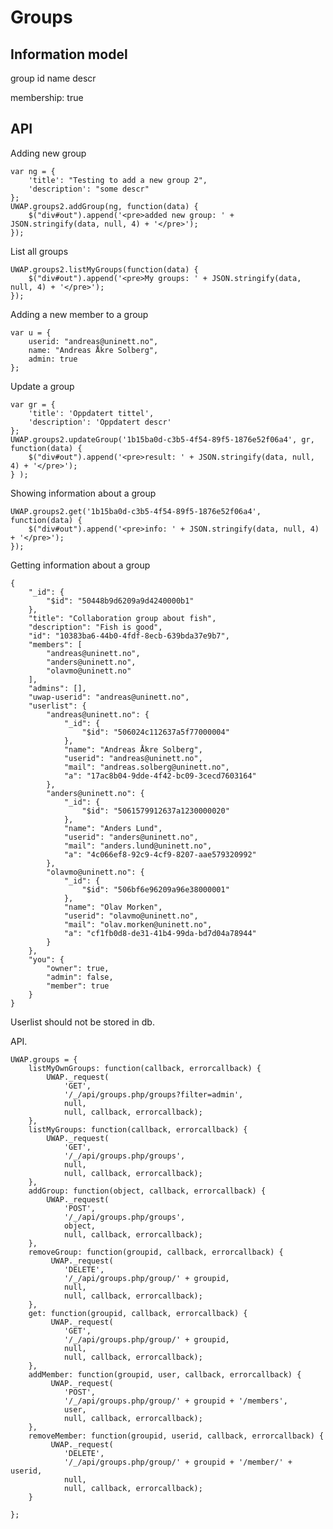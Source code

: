 # Groups


## Information model



group
	id
	name
	descr
	

membership: true





## API

Adding new group

	var ng = {
		'title': "Testing to add a new group 2",
		'description': "some descr"
	};
	UWAP.groups2.addGroup(ng, function(data) {
		$("div#out").append('<pre>added new group: ' + JSON.stringify(data, null, 4) + '</pre>');
	});


List all groups


	UWAP.groups2.listMyGroups(function(data) {
	 	$("div#out").append('<pre>My groups: ' + JSON.stringify(data, null, 4) + '</pre>');
	});


Adding a new member to a group

	var u = {
		userid: "andreas@uninett.no",
		name: "Andreas Åkre Solberg",
		admin: true
	};


Update a group

	var gr = {
		'title': 'Oppdatert tittel',
		'description': 'Oppdatert descr'
	};
	UWAP.groups2.updateGroup('1b15ba0d-c3b5-4f54-89f5-1876e52f06a4', gr, function(data) {
		$("div#out").append('<pre>result: ' + JSON.stringify(data, null, 4) + '</pre>');
	} );

Showing information about a group

	UWAP.groups2.get('1b15ba0d-c3b5-4f54-89f5-1876e52f06a4', function(data) {
		$("div#out").append('<pre>info: ' + JSON.stringify(data, null, 4) + '</pre>');
	});







Getting information about a group

	{
	    "_id": {
	        "$id": "50448b9d6209a9d4240000b1"
	    },
	    "title": "Collaboration group about fish",
	    "description": "Fish is good",
	    "id": "10383ba6-44b0-4fdf-8ecb-639bda37e9b7",
	    "members": [
	        "andreas@uninett.no",
	        "anders@uninett.no",
	        "olavmo@uninett.no"
	    ],
	    "admins": [],
	    "uwap-userid": "andreas@uninett.no",
	    "userlist": {
	        "andreas@uninett.no": {
	            "_id": {
	                "$id": "506024c112637a5f77000004"
	            },
	            "name": "Andreas Åkre Solberg",
	            "userid": "andreas@uninett.no",
	            "mail": "andreas.solberg@uninett.no",
	            "a": "17ac8b04-9dde-4f42-bc09-3cecd7603164"
	        },
	        "anders@uninett.no": {
	            "_id": {
	                "$id": "5061579912637a1230000020"
	            },
	            "name": "Anders Lund",
	            "userid": "anders@uninett.no",
	            "mail": "anders.lund@uninett.no",
	            "a": "4c066ef8-92c9-4cf9-8207-aae579320992"
	        },
	        "olavmo@uninett.no": {
	            "_id": {
	                "$id": "506bf6e96209a96e38000001"
	            },
	            "name": "Olav Morken",
	            "userid": "olavmo@uninett.no",
	            "mail": "olav.morken@uninett.no",
	            "a": "cf1fb0d8-de31-41b4-99da-bd7d04a78944"
	        }
	    },
	    "you": {
	        "owner": true,
	        "admin": false,
	        "member": true
	    }
	}

Userlist should not be stored in db.


API.

	UWAP.groups = {
		listMyOwnGroups: function(callback, errorcallback) {
			UWAP._request(
			 	'GET', 
			 	'/_/api/groups.php/groups?filter=admin',
			 	null,
			 	null, callback, errorcallback);
		},
		listMyGroups: function(callback, errorcallback) {
			UWAP._request(
			 	'GET', 
			 	'/_/api/groups.php/groups',
			 	null,
			 	null, callback, errorcallback);
		},
		addGroup: function(object, callback, errorcallback) {
			UWAP._request(
			 	'POST', 
			 	'/_/api/groups.php/groups',
			 	object, 
			 	null, callback, errorcallback);
		},
		removeGroup: function(groupid, callback, errorcallback) {
			 UWAP._request(
			 	'DELETE', 
			 	'/_/api/groups.php/group/' + groupid,
			 	null,
			 	null, callback, errorcallback);
		},
		get: function(groupid, callback, errorcallback) {
			 UWAP._request(
			 	'GET', 
			 	'/_/api/groups.php/group/' + groupid,
			 	null,
			 	null, callback, errorcallback);
		},
		addMember: function(groupid, user, callback, errorcallback) {
			 UWAP._request(
			 	'POST', 
			 	'/_/api/groups.php/group/' + groupid + '/members',
			 	user, 
			 	null, callback, errorcallback);
		},
		removeMember: function(groupid, userid, callback, errorcallback) {
			 UWAP._request(
			 	'DELETE', 
			 	'/_/api/groups.php/group/' + groupid + '/member/' + userid,
			 	null,
			 	null, callback, errorcallback);
		}

	};



